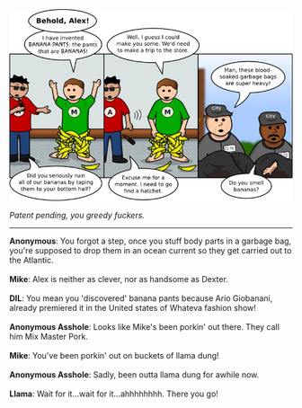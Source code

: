 <!--
.. title: Banana Pants
.. slug: banana-pants
.. date: 2011/02/21 00:00:00
.. tags: 
.. link: 
.. description: 
-->

<a href='banana-pants.html' title='View comments'>
<img class='comic' src='../assets/comics/20110221.jpg' />
</a>

<em>Patent pending, you greedy fuckers.</em>

<!-- TEASER_END -->
<hr />

<div class='comments'>
<b>Anonymous</b>: You forgot a step, once you stuff body parts in a garbage bag, you're supposed to drop them in an ocean current so they get carried out to the Atlantic.<br /><br />
<b>Mike</b>: Alex is neither as clever, nor as handsome as Dexter.<br /><br />
<b>DIL</b>: You mean you 'discovered' banana pants because Ario Giobanani, already premiered it in the United states of Whateva fashion show!<br /><br />
<b>Anonymous Asshole</b>: Looks like Mike's been porkin' out there. They call him Mix Master Pork. <br /><br />
<b>Mike</b>: You've been porkin' out on buckets of llama dung!<br /><br />
<b>Anonymous Asshole</b>: Sadly, been outta llama dung for awhile now. <br /><br />
<b>Llama</b>: Wait for it...wait for it...ahhhhhhhh. There you go!<br /><br />
</div>

